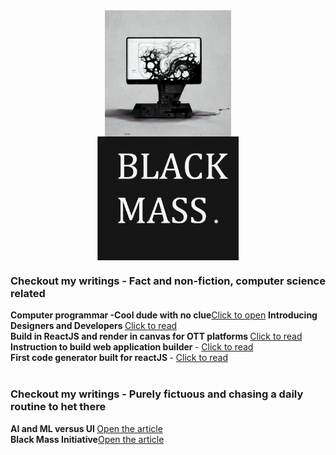 <div>
<a href="https://raw.githubusercontent.com/imvetri/imvetri/master/vetrivel_a_computer_designing_itself_by_creating_an_exploded_vi_b096c96f-3773-4e03-a4d8-8abe7ec34588.png">
    <img   style=" display: block;margin-left: auto;margin-right: auto;width: 40%;"src="https://raw.githubusercontent.com/imvetri/imvetri/master/vetrivel_a_computer_designing_itself_by_creating_an_exploded_vi_b096c96f-3773-4e03-a4d8-8abe7ec34588.png">
  </a>  
  
  <a href="https://raw.githubusercontent.com/imvetri/imvetri/master/Black_Mass.png">
    <img   style=" display: block;margin-left: auto;margin-right: auto;width: 45%;"src="https://raw.githubusercontent.com/imvetri/imvetri/master/Black_Mass.png">
  </a>
  </div>
<div style="display:none">
Hello,

Make machine work for you than you work for the machines. I'm abstract thinker, with no regards for best practices. You can find attempts I had made in the past to make the machine work for me in my project <a href="https://github.com/imvetri/ui-editor">ui-editor<a>. Its a five year old project for design to code engineering design. Recently cleaned it up as I'm tackling code to design and a code refactoring tool.
I am also the author of a newsletter called Leaky Pipes, you can refresh some interesting perspective of your deep thoughts here <a href="https://www.linkedin.com/newsletters/leaky-pipes-7021166531933790208">Leaky Pipes</a>


</div>

<h3>Checkout my writings - Fact and non-fiction, computer science related</h3>

<b>Computer programmar -Cool dude with no clue</b><a href="https://www.linkedin.com/newsletters/leaky-pipes-7021166531933790208/">Click to open</a>
<b>Introducing Designers and Developers  </b><a href="https://www.linkedin.com/pulse/introducing-web-designers-developer-vetrivel-shanmugam/">Click to read</a>
<br/>
<b>Build in ReactJS and render in canvas for OTT platforms  </b><a href="https://www.linkedin.com/pulse/leaky-pipes-build-reactjs-render-canvas-ott-vetrivel-shanmugam">Click to read</a>
<br/>
<b>Instruction to build web application builder </b>- <a href="https://www.linkedin.com/pulse/instructions-build-web-application-builder-vetrivel-shanmugam/">Click to read</a>
<br/>
<b>First code generator built for reactJS </b>- <a href="https://www.linkedin.com/pulse/first-code-generator-built-reactjs-vetrivel-shanmugam/">Click to read</a>              
<br/>

<h3>Checkout my writings - Purely fictuous and chasing a daily routine to het there</h3>
<b>AI and ML versus UI  </b><a href="https://www.linkedin.com/pulse/leaky-pipes-ai-ml-versus-ui-vetrivel-shanmugam">Open the article</a>
<br/>
<b>Black Mass Initiative</b><a href="https://www.linkedin.com/pulse/leaky-pipes-black-mass-initiative-vetrivel-shanmugam">Open the article</a>
